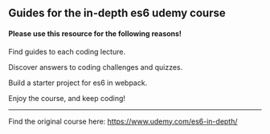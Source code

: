 ## Guides for the in-depth es6 udemy course
 
#### Please use this resource for the following reasons!

Find guides to each coding lecture.

Discover answers to coding challenges and quizzes.

Build a starter project for es6 in webpack.

Enjoy the course, and keep coding!

***

Find the original course here: https://www.udemy.com/es6-in-depth/
